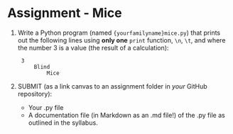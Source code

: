 # Assignment - Mice

1. Write a Python program (named `{yourfamilyname}mice.py`) that prints out the following lines using **only one** `print` function, `\n`, `\t`, and where the number 3 is a value (the result of a calculation):

		3
			Blind
				Mice

2. SUBMIT (as a link canvas to an assignment folder in *your* GitHub repository):
	- Your .py file
	- A documentation file (in Markdown as an .md file!) of the .py file as outlined in the syllabus.
